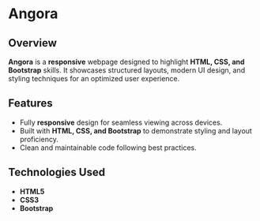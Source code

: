 # **Angora**  

## **Overview**  
**Angora** is a **responsive** webpage designed to highlight **HTML, CSS, and Bootstrap** skills. It showcases structured layouts, modern UI design, and styling techniques for an optimized user experience.  

## **Features**  
- Fully **responsive** design for seamless viewing across devices.  
- Built with **HTML, CSS, and Bootstrap** to demonstrate styling and layout proficiency.  
- Clean and maintainable code following best practices.  

## **Technologies Used**  
- **HTML5**  
- **CSS3**  
- **Bootstrap**  